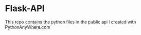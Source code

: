 # Flask-API

This repo contains the python files in the public api I created with PythonAnyWhere.com
